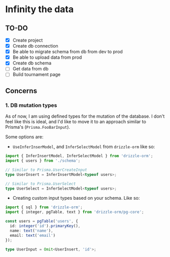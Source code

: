 # Infinity the data

## TO-DO
- [x] Create project
- [x] Create db connection
- [x] Be able to migrate schema from db from dev to prod
- [x] Be able to upload data from prod
- [x] Create db schema
- [ ] Get data from db
- [ ] Build tournament page

## Concerns
### 1. DB mutation types
As of now, I am using defined types for the mutation of the database. I don't feel like this is ideal, and I'd like to move it to an approach similar to Prisma's (`Prisma.FooBarInput`).

Some options are:
- `UseInferInserModel`, and `InferSelectModel` from `drizzle-orm` like so:
```ts
import { InferInsertModel, InferSelectModel } from 'drizzle-orm';
import { users } from './schema';

// Similar to Prisma.UserCreateInput
type UserInsert = InferInsertModel<typeof users>;

// Similar to Prisma.UserSelect
type UserSelect = InferSelectModel<typeof users>;
```

- Creating custom input types based on your schema. Like so:

```ts
import { sql } from 'drizzle-orm';
import { integer, pgTable, text } from 'drizzle-orm/pg-core';

const users = pgTable('users', {
  id: integer('id').primaryKey(),
  name: text('name'),
  email: text('email')
});

type UserInput = Omit<UserInsert, 'id'>;
```
